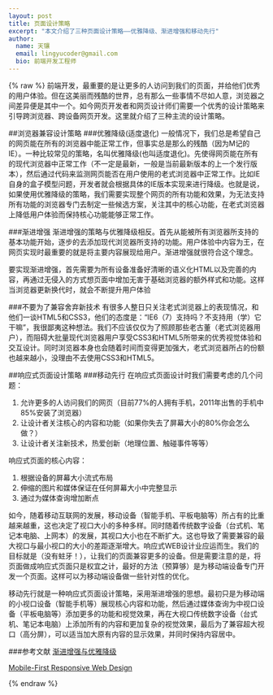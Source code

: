 ```yaml
---
layout: post
title: 页面设计策略
excerpt: "本文介绍了三种页面设计策略——优雅降级、渐进增强和移动先行"
author:
  name: 天镶
  email: lingyucoder@gmail.com
  bio: 前端开发工程师
---
```


{% raw %}
前端开发，最重要的是让更多的人访问到我们的页面，并给他们优秀的用户体验。但在这美丽而残酷的世界，总有那么一些事情不尽如人意，浏览器之间差异便是其中一个。如今网页开发者和网页设计师们需要一个优秀的设计策略来引导跨浏览器、跨设备网页开发。这里就介绍了三种主流的设计策略。

##浏览器兼容设计策略
###优雅降级(适度退化)
一般情况下，我们总是希望自己的网页能在所有的浏览器中能正常工作，但事实总是那么的残酷（因为M记的IE）。一种比较常见的策略，名叫优雅降级(也叫适度退化)。先使得网页能在所有的现代浏览器中正常工作（不一定是最新，一般是当前最新版本的上一个发行版本），然后通过代码来监测网页能否在用户使用的老式浏览器中正常工作。比如IE自身的盒子模型问题，开发者就会根据具体的IE版本实现来进行降级。也就是说，如果使用优雅降级的策略，我们需要实现整个网页的所有功能和效果，为无法支持所有功能的浏览器专门去制定一些候选方案，关注其中的核心功能，在老式浏览器上降低用户体验而保持核心功能能够正常工作。

###渐进增强
渐进增强的策略与优雅降级相反。首先从能被所有浏览器所支持的基本功能开始，逐步的去添加现代浏览器所支持的功能。用户体验中内容为王，在网页实现时最重要的就是将主要内容展现给用户。渐进增强就很符合这个理念。

要实现渐进增强，首先需要为所有设备准备好清晰的语义化HTML以及完善的内容，再通过无侵入的方式想页面中增加无害于基础浏览器的额外样式和功能。这样当浏览器更新换代时，就会不断提升用户体验

###不要为了兼容舍弃新技术
有很多人整日只关注老式浏览器上的表现情况，和他们一谈HTML5和CSS3，他们的态度是：“IE6（7）支持吗？不支持用（学）它干嘛”，我很鄙夷这种想法。我们不应该仅仅为了照顾那些老古董（老式浏览器用户），而阻碍大批量现代浏览器用户享受CSS3和HTML5所带来的优秀视觉体验和交互设计。同时浏览器本身也会随着时间而变得更加强大，老式浏览器所占的份额也越来越小，没理由不去使用CSS3和HTML5。

##响应式页面设计策略
###移动先行
在响应式页面设计时我们需要考虑的几个问题：
1. 允许更多的人访问我们的网页（目前77%的人拥有手机，2011年出售的手机中85%安装了浏览器）
2. 让设计者关注核心的内容和功能（如果你失去了屏幕大小的80%你会怎么做？）
3. 让设计者关注新技术，热爱创新（地理位置、触碰事件等等）

响应式页面的核心内容：
1. 根据设备的屏幕大小流式布局
2. 伸缩的图片和媒体保证在任何屏幕大小中完整显示
3. 通过为媒体查询增加断点

如今，随着移动互联网的发展，移动设备（智能手机、平板电脑等）所占有的比重越来越重，这也决定了视口大小的多种多样。同时随着传统数字设备（台式机、笔记本电脑、上网本）的发展，其视口大小也在不断扩大。这也导致了需要兼容的最大视口与最小视口的大小的差距逐渐增大。响应式WEB设计业应运而生。我们的目标就是（没有蛀牙！），让我们的页面兼容更多的设备。但是需要注意的是，将页面做成响应式页面只是权宜之计，最好的方法（预算够）是为移动端设备专门开发一个页面。这样可以为移动端设备做一些针对性的优化。

移动先行就是一种响应式页面设计策略，采用渐进增强的思想。最初只是为移动端的小视口设备（智能手机等）展现核心内容和功能，然后通过媒体查询为中视口设备（平板电脑等）添加更多的功能和视觉效果，再在大视口传统数字设备（台式机、笔记本电脑）上添加所有的内容和更加复杂的视觉效果，最后为了兼容超大视口（高分屏），可以适当加大原有内容的显示效果，并同时保持内容居中。

###参考文献
[渐进增强与优雅降级](http://fatesinger.com/764.html)

[Mobile-First Responsive Web Design](http://bradfrostweb.com/blog/web/mobile-first-responsive-web-design/)

{% endraw %}